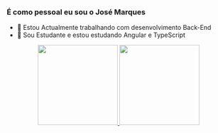 ### É como pessoal eu sou o José Marques

- 🔭 Estou Actualmente trabalhando com desenvolvimento Back-End 
- 🌱 Sou Estudante e estou estudando Angular e TypeScript

<div align="center">
  <a href="https://github.com/amongosdev">
  <img height="180em" src="https://github-readme-stats.vercel.app/api?username=rafaballerini&show_icons=true&theme=dracula&include_all_commits=true&count_private=true"/>
  <img height="180em" src="https://github-readme-stats.vercel.app/api/top-langs/?username=rafaballerini&layout=compact&langs_count=7&theme=dracula"/>
</div>
